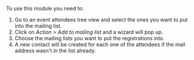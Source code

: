 To use this module you need to:

1.  Go to an event attendees tree view and select the ones you want to
    put into the mailing list.
2.  Click on *Action \> Add to mailing list* and a wizard will pop up.
3.  Choose the mailing lists you want to put the registrations into.
4.  A new contact will be created for each one of the attendees if the
    mail address wasn't in the list already.
